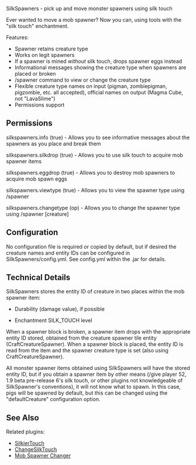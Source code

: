 SilkSpawners - pick up and move monster spawners using silk touch

Ever wanted to move a mob spawner? Now you can, using tools with the
"silk touch" enchantment. 

Features:

* Spawner retains creature type
* Works on legit spawners
* If a spawner is mined _without_ silk touch, drops spawner eggs instead
* Informational messages showing the creature type when spawners are placed or broken
* /spawner command to view or change the creature type
* Flexible creature type names on input (pigman, zombiepigman, pigzombie, etc. all accepted), official names on output (Magma Cube, not "LavaSlime")
* Permissions support

## Permissions
silkspawners.info (true) -
Allows you to see informative messages about the spawners as you place and break them

silkspawners.silkdrop (true) -
Allows you to use silk touch to acquire mob spawner items

silkspawners.eggdrop (true) -
Allows you to destroy mob spawners to acquire mob spawn eggs

silkspawners.viewtype (true) -
Allows you to view the spawner type using /spawner

silkspawners.changetype (op) -
Allows you to change the spawner type using /spawner [creature]

## Configuration
No configuration file is required or copied by default, but if desired the creature names and entity IDs
can be configured in SilkSpawners/config.yml. See config.yml within the .jar for
details. 

## Technical Details
SilkSpawners stores the entity ID of creature in two places within the mob spawner item:

* Durability (damage value), if possible

* Enchantment SILK\_TOUCH level

When a spawner block is broken, a spawner item drops with the appropriate entity ID stored,
obtained from the creature spawner tile entity (CraftCreatureSpawner). 
When a spawner block is placed, the entity ID is read from the item and the spawner creature
type is set (also using CraftCreatureSpawner). 

All monster spawner items obtained using SilkSpawners will have the stored entity ID, but 
if you obtain a spawner item by other means (/give player 52, 
1.9 beta pre-release 6's silk touch, or other plugins not
knowledgeable of SilkSpawner's conventions), it will not know what to spawn. In this case,
pigs will be spawned by default, but this can be changed using the "defaultCreature"
configuration option.

## See Also
Related plugins:

* [SilkierTouch](http://dev.bukkit.org/server-mods/silkiertouch/)
* [ChangeSilkTouch](http://dev.bukkit.org/server-mods/changesilktouch/)
* [Mob Spawner Changer](http://forums.bukkit.org/threads/misc-mech-mob-spawner-changer-v0-3-change-what-a-mob-spawner-spawns-1337.26038/)


